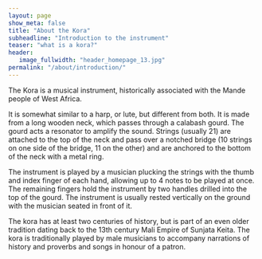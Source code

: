 ```yaml
---
layout: page
show_meta: false
title: "About the Kora"
subheadline: "Introduction to the instrument"
teaser: "what is a kora?"
header:
   image_fullwidth: "header_homepage_13.jpg"
permalink: "/about/introduction/"
---
```

The Kora is a musical instrument, historically associated with the Mande people of West Africa.

It is somewhat similar to a harp, or lute, but different from both. It is made from a long wooden neck, which passes through
a calabash gourd. The gourd acts a resonator to amplify the sound. Strings (usually 21) are attached to the top of the neck and pass over a notched bridge (10 strings on one side of the bridge, 11 on the other) and are anchored to the bottom of the neck with a metal ring. 

The instrument is played by a musician plucking the strings with the thumb and index finger of each hand, allowing up to 4 notes to be played at once. The remaining fingers hold the instrument by two handles drilled into the top of the gourd. The instrument is usually rested vertically on the ground with the musician seated in front of it.

The kora has at least two centuries of history, but is part of an even older tradition dating back to the 13th century Mali Empire of Sunjata Keita. The kora is traditionally played by male musicians to accompany narrations of history and proverbs and songs in honour of a patron.
